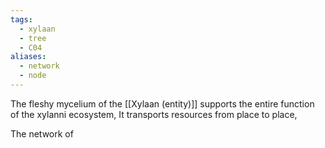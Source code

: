 ```yaml
---
tags:
  - xylaan
  - tree
  - C04
aliases:
  - network
  - node
---
```


The fleshy mycelium of the [[Xylaan (entity)]] supports the entire function of the xylanni ecosystem, It transports resources from place to place, 

The network of 

 
 
 
